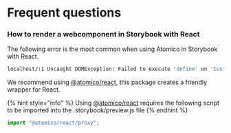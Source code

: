 # Frequent questions

### How to render a webcomponent in Storybook with React

The following error is the most common when using Atomico in Storybook with React.

```bash
localhost/:1 Uncaught DOMException: Failed to execute 'define' on 'CustomElementRegistry': this constructor has already been used with this registry
```

We recommend using [@atomico/react](../../packages/atomico-react.md), this package creates a friendly wrapper for React.

{% hint style="info" %}
Using [@atomico/react](../../packages/atomico-react.md) requires the following script to be imported into the .storybook/preview.js file
{% endhint %}

```javascript
import "@atomico/react/proxy";
```

